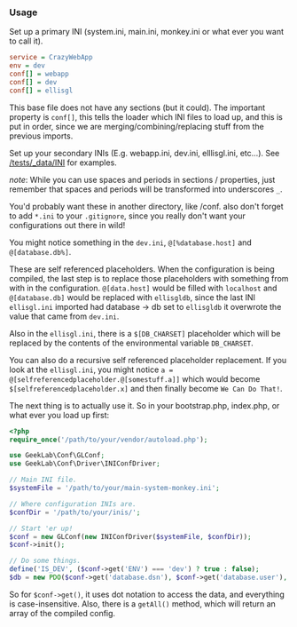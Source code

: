 ### Usage
Set up a primary INI (system.ini, main.ini, monkey.ini or what ever you want to call it).

```ini
service = CrazyWebApp
env = dev
conf[] = webapp
conf[] = dev
conf[] = ellisgl
```

This base file does not have any sections (but it could). The important property is `conf[]`, this tells the loader which INI files to load up, and this is put in order, since we are merging/combining/replacing stuff from the previous imports.

Set up your secondary INIs (E.g. webapp.ini, dev.ini, elllisgl.ini, etc...). See [/tests/_data/INI](/tests/_data/INI) for examples.

_note_: While you can use spaces and periods in sections / properties, just remember that spaces and periods will be transformed into underscores `_`.

You'd probably want these in another directory, like /conf. also don't forget to add `*.ini` to your `.gitignore`, since you really don't want your configurations out there in wild! 

You might notice something in the `dev.ini`, `@[%database.host]` and `@[database.db%]`.

These are self referenced placeholders. When the configuration is being compiled, the last step is to replace those placeholders with something from with in the configuration. `@[data.host]` would be filled with `localhost` and  `@[database.db]` would be replaced with `ellisgldb`, since the last INI `ellisgl.ini` imported had database -> db set to `ellisgldb` it overwrote the value that came from `dev.ini`.

Also in the `ellisgl.ini`, there is a `$[DB_CHARSET]` placeholder which will be replaced by the contents of the environmental variable `DB_CHARSET`.

You can also do a recursive self referenced placeholder replacement. If you look at the `ellisgl.ini`, you might notice `a = @[selfreferencedplaceholder.@[somestuff.a]]` which would become `$[selfreferencedplaceholder.x]` and then finally become `We Can Do That!`. 

The next thing is to actually use it. So in your bootstrap.php, index.php, or what ever you load up first:

```PHP
<?php
require_once('/path/to/your/vendor/autoload.php');

use GeekLab\Conf\GLConf;
use GeekLab\Conf\Driver\INIConfDriver;

// Main INI file.
$systemFile = '/path/to/your/main-system-monkey.ini';

// Where configuration INIs are.
$confDir = '/path/to/your/inis/';

// Start 'er up!
$conf = new GLConf(new INIConfDriver($systemFile, $confDir));
$conf->init();

// Do some things.
define('IS_DEV', ($conf->get('ENV') === 'dev') ? true : false);
$db = new PDO($conf->get('database.dsn'), $conf->get('database.user'), $conf->get('database.pass'));
```
So for `$conf->get()`, it uses dot notation to access the data, and everything is case-insensitive. Also, there is a `getAll()` method, which will return an array of the compiled config.
